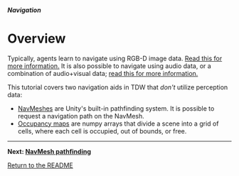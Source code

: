 ##### Navigation

# Overview

Typically, agents learn to navigate using RGB-D image data. [Read this for more information.](../visual_perception/overview.md) It is also possible to navigate using audio data, or a combination of audio+visual data; [read this for more information.](../audio/audio_perception.md)

This tutorial covers two navigation aids in TDW that *don't* utilize perception data:

- [NavMeshes](nav_mesh.md) are Unity's built-in pathfinding system. It is possible to request a navigation path  on the NavMesh.
- [Occupancy maps](occupancy_map.md) are numpy arrays that divide a scene into a grid of cells, where each cell is occupied, out of bounds, or free. 

***

**Next: [NavMesh pathfinding](nav_mesh.md)**

[Return to the README](../../../README.md)

